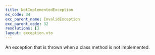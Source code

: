 ```yaml
---
title: NotImplementedException
ex_code: 34
exc_parent_name: InvalidException
exc_parent_code: 32
resolutions: []
layout: exception.vto
---
```

An exception that is thrown when a class method is not implemented.
